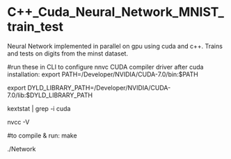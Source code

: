 C++_Cuda_Neural_Network_MNIST_train_test
===================

Neural Network implemented in parallel on gpu using cuda and c++. Trains and tests on digits from the minst dataset.


#run these in CLI to configure nnvc CUDA compiler driver after cuda installation:
export PATH=/Developer/NVIDIA/CUDA-7.0/bin:$PATH

export DYLD_LIBRARY_PATH=/Developer/NVIDIA/CUDA-7.0/lib:$DYLD_LIBRARY_PATH

kextstat | grep -i cuda

nvcc -V

#to compile & run:
make

./Network
